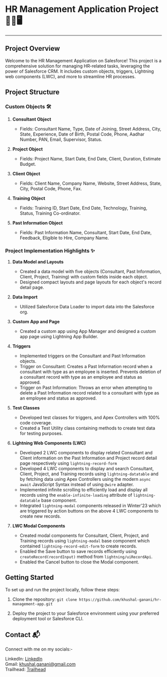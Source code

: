 # HR Management Application Project 👨‍💼🖥️

---

## Project Overview

Welcome to the HR Management Application on Salesforce! This project is a comprehensive solution for managing HR-related tasks, leveraging the power of Salesforce CRM. It includes custom objects, triggers, Lightning web components (LWC), and more to streamline HR processes.

## Project Structure

### Custom Objects 🛠️

1. **Consultant Object**

   - Fields: Consultant Name, Type, Date of Joining, Street Address, City, State, Experience, Date of Birth, Postal Code, Phone, Aadhar Number, PAN, Email, Supervisor, Status.

2. **Project Object**

   - Fields: Project Name, Start Date, End Date, Client, Duration, Estimate Budget.

3. **Client Object**

   - Fields: Client Name, Company Name, Website, Street Address, State, City, Postal Code, Phone, Fax.

4. **Training Object**

   - Fields: Training ID, Start Date, End Date, Technology, Training, Status, Training Co-ordinator.

5. **Past Information Object**
   - Fields: Past Information Name, Consultant, Start Date, End Date, Feedback, Eligible to Hire, Company Name.

### Project Implementation Highlights ✨

1. **Data Model and Layouts**

   - Created a data model with five objects (Consultant, Past Information, Client, Project, Training) with custom fields inside each object.
   - Designed compact layouts and page layouts for each object's record detail page.

2. **Data Import**

   - Utilized Salesforce Data Loader to import data into the Salesforce org.

3. **Custom App and Page**

   - Created a custom app using App Manager and designed a custom app page using Lightning App Builder.

4. **Triggers**

   - Implemented triggers on the Consultant and Past Information objects.
   - Trigger on Consultant: Creates a Past Information record when a consultant with type as an employee is inserted. Prevents deletion of a consultant record with type as an employee and status as approved.
   - Trigger on Past Information: Throws an error when attempting to delete a Past Information record related to a consultant with type as an employee and status as approved.

5. **Test Classes**

   - Developed test classes for triggers, and Apex Controllers with 100% code coverage.
   - Created a Test Utility class containing methods to create test data for testing purposes.

6. **Lightning Web Components (LWC)**

   - Developed 2 LWC components to display related Consultant and Client information on the Past Information and Project record detail page respectively using `lightning-record-form`
   - Developed 4 LWC components to display and search Consultant, Client, Project, and Training records using `lightning-datatable` and by fetching data using Apex Controllers using the modern `async await` JavaScript Syntax instead of using `@wire` adapter.
   - Implemented infinite scrolling to efficiently load and display all records using the `enable-infinite-loading` attribute of `lightning-datatable` base component.
   - Integrated `lightning-modal` components released in Winter'23 which are triggered by action buttons on the above 4 LWC components to create new records.

7. **LWC Modal Components**
   - Created modal components for Consultant, Client, Project, and Training records using `lightning-modal` base component which contained `lightning-record-edit-form` to create records.
   - Enabled the Save button to save records efficiently using `createRecord(recordInput)` method from `lightning/uiRecordApi`.
   - Enabled the Cancel button to close the Modal component.

## Getting Started

To set up and run the project locally, follow these steps:

1. Clone the repository: `git clone https://github.com/khushal-ganani/hr-management-app.git`

2. Deploy the project to your Salesforce environment using your preferred deployment tool or Salesforce CLI.

## Contact 📬

Connect with me on my socials:-

LinkedIn: [LinkedIn](www.linkedin.com/in/khushal-ganani) <br>
Gmail: [khushal.ganani@gmail.com](mailto:khushal.ganani@example.com)<br>
Trailhead: [Trailhead](https://www.salesforce.com/trailblazer/khushalg)

